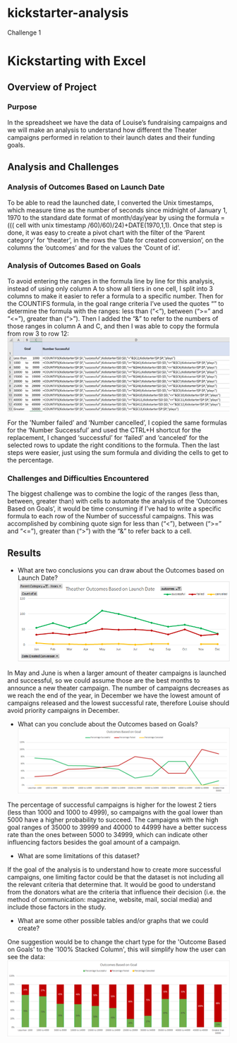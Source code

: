 # kickstarter-analysis
Challenge 1
# Kickstarting with Excel

## Overview of Project

### Purpose

In the spreadsheet we have the data of Louise’s fundraising campaigns and we will make an analysis to understand how different the Theater campaigns performed in relation to their launch dates and their funding goals.
## Analysis and Challenges

### Analysis of Outcomes Based on Launch Date

To be able to read the launched date, I converted the Unix timestamps, which measure time as the number of seconds since midnight of January 1, 1970 to the standard date format of month/day/year by using the formula =((( cell with unix timestamp /60)/60)/24)+DATE(1970,1,1). Once that step is done, it was easy to create a pivot chart with the filter of the ‘Parent category’ for ‘theater’, in the rows the ‘Date for created conversion’, on the columns the ‘outcomes’ and for the values the ‘Count of id’.

### Analysis of Outcomes Based on Goals

To avoid entering the ranges in the formula line by line for this analysis, instead of using only column A to show all tiers in one cell, I split into 3 columns to make it easier to refer a formula to a specific number. 
Then for the COUNTIFS formula, in the goal range criteria I’ve used the quotes “” to determine the formula with the ranges: less than (“<”), between (“>=” and “<=”), greater than (“>”). Then I added the “&” to refer to the numbers of those ranges in column A and C, and then I was able to copy the formula from row 3 to row 12:
![ScreenShot](https://github.com/liviamiyabara/kickstarter-analysis/blob/main/Screenshots/Screenshot_analysis.png)

For the 'Number failed’ and ‘Number cancelled’, I copied the same formulas for the ‘Number Successful’ and used the CTRL+H shortcut for the replacement, I changed ‘successful’ for ‘failed’ and ‘canceled’ for the selected rows to  update the right conditions to the formula. 
Then the last steps were easier, just using the sum formula and dividing the cells to get to the percentage.

### Challenges and Difficulties Encountered

The biggest challenge was to combine the logic of the ranges (less than, between, greater than) with cells to automate the analysis of the ‘Outcomes Based on Goals’, it would be time consuming if I’ve had to write a specific formula to each row of the Number of successful campaigns. This was accomplished by combining quote sign for less than (“<”), between (“>=” and “<=”), greater than (“>”) with the “&” to refer back to a cell. 

## Results

- What are two conclusions you can draw about the Outcomes based on Launch Date?
![ScreenShot](https://github.com/liviamiyabara/kickstarter-analysis/blob/main/Resources/Theater_Outcomes_vs_Launch.png)

In May and June is when a larger amount of theater campaigns is launched and successful, so we could assume those are the best months to announce a new theater campaign. The number of campaigns decreases as we reach the end of the year, in December we have the lowest amount of campaigns released and the lowest successful rate, therefore Louise should avoid priority campaigns in December. 

- What can you conclude about the Outcomes based on Goals?
![ScreenShot](https://github.com/liviamiyabara/kickstarter-analysis/blob/main/Resources/Outcomes_vs_Goals.png)

The percentage of successful campaigns is higher for the lowest 2 tiers (less than 1000 and 1000 to 4999), so campaigns with the goal lower than 5000 have a higher probability to succeed. The campaigns with the high goal ranges of 35000 to 39999 and 40000 to 44999 have a better success rate than the ones between 5000 to 34999, which can indicate other influencing factors besides the goal amount of a campaign.

- What are some limitations of this dataset?

If the goal of the analysis is to understand how to create more successful campaigns, one limiting factor could be that the dataset is not including all the relevant criteria that determine that. It would be good to understand from the donators what are the criteria that influence their decision (i.e. the method of communication: magazine, website, mail, social media) and include those factors in the study.

- What are some other possible tables and/or graphs that we could create?

One suggestion would be to change the chart type for the 'Outcome Based on Goals' to the '100% Stacked Column', this will simplify how the user can see the data:
![ScreenShot](https://github.com/liviamiyabara/kickstarter-analysis/blob/main/Screenshots/Chart%20suggestion.png)
